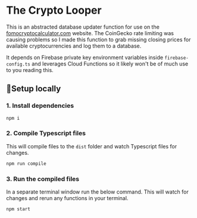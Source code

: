 # The Crypto Looper

This is an abstracted database updater function for use on the [fomocryptocalculator.com](https://www.fomocryptocalculator.com) website. The CoinGecko rate limiting was causing problems so I made this function to grab missing closing prices for available cryptocurrencies and log them to a database.

It depends on Firebase private key environment variables inside `firebase-config.ts` and leverages Cloud Functions so it likely won't be of much use to you reading this.

## 🚀Setup locally

### 1. Install dependencies

```bash
npm i
```

### 2. Compile Typescript files

This will compile files to the `dist` folder and watch Typescript files for changes.

```bash
npm run compile
```

### 3. Run the compiled files

In a separate terminal window run the below command. This will watch for changes and rerun any functions in your terminal.

```bash
npm start
```
